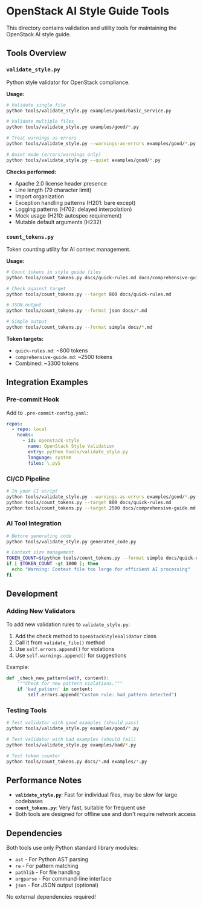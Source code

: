 # OpenStack AI Style Guide Tools

This directory contains validation and utility tools for maintaining the OpenStack AI style guide.

## Tools Overview

### `validate_style.py`

Python style validator for OpenStack compliance.

**Usage:**

```bash
# Validate single file
python tools/validate_style.py examples/good/basic_service.py

# Validate multiple files
python tools/validate_style.py examples/good/*.py

# Treat warnings as errors
python tools/validate_style.py --warnings-as-errors examples/good/*.py

# Quiet mode (errors/warnings only)
python tools/validate_style.py --quiet examples/good/*.py
```

**Checks performed:**

- Apache 2.0 license header presence
- Line length (79 character limit)
- Import organization
- Exception handling patterns (H201: bare except)
- Logging patterns (H702: delayed interpolation)
- Mock usage (H210: autospec requirement)
- Mutable default arguments (H232)

### `count_tokens.py`

Token counting utility for AI context management.

**Usage:**

```bash
# Count tokens in style guide files
python tools/count_tokens.py docs/quick-rules.md docs/comprehensive-guide.md

# Check against target
python tools/count_tokens.py --target 800 docs/quick-rules.md

# JSON output
python tools/count_tokens.py --format json docs/*.md

# Simple output
python tools/count_tokens.py --format simple docs/*.md
```

**Token targets:**

- `quick-rules.md`: ~800 tokens
- `comprehensive-guide.md`: ~2500 tokens
- Combined: ~3300 tokens

## Integration Examples

### Pre-commit Hook

Add to `.pre-commit-config.yaml`:

```yaml
repos:
  - repo: local
    hooks:
      - id: openstack-style
        name: OpenStack Style Validation
        entry: python tools/validate_style.py
        language: system
        files: \.py$
```

### CI/CD Pipeline

```bash
# In your CI script
python tools/validate_style.py --warnings-as-errors examples/good/*.py
python tools/count_tokens.py --target 800 docs/quick-rules.md
python tools/count_tokens.py --target 2500 docs/comprehensive-guide.md
```

### AI Tool Integration

```bash
# Before generating code
python tools/validate_style.py generated_code.py

# Context size management
TOKEN_COUNT=$(python tools/count_tokens.py --format simple docs/quick-rules.md | grep -o '[0-9]*')
if [ $TOKEN_COUNT -gt 1000 ]; then
  echo "Warning: Context file too large for efficient AI processing"
fi
```

## Development

### Adding New Validators

To add new validation rules to `validate_style.py`:

1. Add the check method to `OpenStackStyleValidator` class
2. Call it from `validate_file()` method
3. Use `self.errors.append()` for violations
4. Use `self.warnings.append()` for suggestions

Example:

```python
def _check_new_pattern(self, content):
    """Check for new pattern violations."""
    if 'bad_pattern' in content:
        self.errors.append("Custom rule: bad_pattern detected")
```

### Testing Tools

```bash
# Test validator with good examples (should pass)
python tools/validate_style.py examples/good/*.py

# Test validator with bad examples (should fail)
python tools/validate_style.py examples/bad/*.py

# Test token counter
python tools/count_tokens.py docs/*.md examples/*.py
```

## Performance Notes

- **`validate_style.py`**: Fast for individual files, may be slow for large codebases
- **`count_tokens.py`**: Very fast, suitable for frequent use
- Both tools are designed for offline use and don't require network access

## Dependencies

Both tools use only Python standard library modules:

- `ast` - For Python AST parsing
- `re` - For pattern matching
- `pathlib` - For file handling
- `argparse` - For command-line interface
- `json` - For JSON output (optional)

No external dependencies required!
